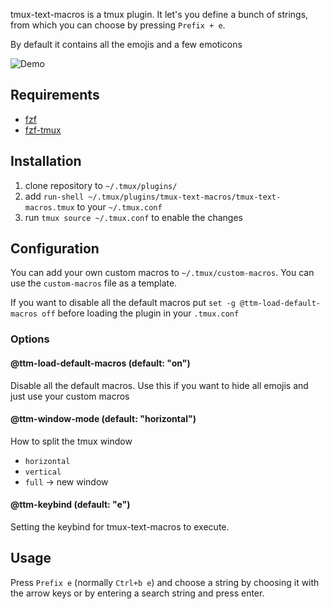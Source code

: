 tmux-text-macros is a tmux plugin. It let's you define a bunch of strings, from which you can choose by pressing `Prefix + e`.

By default it contains all the emojis and a few emoticons

![Demo](https://raw.githubusercontent.com/Neo-Oli/tmux-text-macros/master/demo.gif)

## Requirements

* [fzf](https://github.com/junegunn/fzf)
* [fzf-tmux](https://github.com/junegunn/fzf#fzf-tmux-script)

## Installation

1. clone repository to `~/.tmux/plugins/`
2. add `run-shell ~/.tmux/plugins/tmux-text-macros/tmux-text-macros.tmux` to your `~/.tmux.conf`
3. run `tmux source ~/.tmux.conf` to enable the changes

## Configuration

You can add your own custom macros to `~/.tmux/custom-macros`. You can use the `custom-macros` file as a template.

If you want to disable all the default macros put `set -g @ttm-load-default-macros off` before loading the plugin in your `.tmux.conf`

### Options

#### @ttm-load-default-macros (default: "on")

Disable all the default macros. Use this if you want to hide all emojis and just use your custom macros

#### @ttm-window-mode (default: "horizontal")

How to split the tmux window
* `horizontal`
* `vertical`
* `full` -> new window

#### @ttm-keybind (default: "e")

Setting the keybind for tmux-text-macros to execute.

## Usage

Press `Prefix e` (normally `Ctrl+b e`) and choose a string by choosing it with the arrow keys or by entering a search string and press enter.
